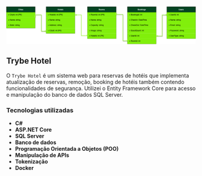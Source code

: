 
  ![Exemplo api](der.png)

## Trybe Hotel

O `Trybe Hotel` é um sistema web para reservas de hotéis que implementa atualização de reservas, remoção, booking de hotéis também contendo funcionalidades de segurança.
Utilizei o Entity Framework Core para acesso e manipulação do banco de dados SQL Server.

### Tecnologias utilizadas

- **C#** 
- **ASP.NET Core** 
- **SQL Server** 
- **Banco de dados** 
- **Programação Orientada a Objetos (POO)** 
- **Manipulação de APIs**
- **Tokenização** 
- **Docker**
